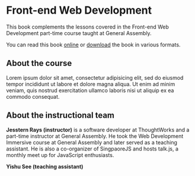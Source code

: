 # Front-end Web Development

This book complements the lessons covered in the Front-end Web Development part-time course taught at General Assembly.

You can read this book [online](https://jsstrn.gitbooks.io/fewd/) or [download](https://jsstrn.gitbooks.io/fewd/) the book in various formats.

## About the course

Lorem ipsum dolor sit amet, consectetur adipisicing elit, sed do eiusmod tempor incididunt ut labore et dolore magna aliqua. Ut enim ad minim veniam, quis nostrud exercitation ullamco laboris nisi ut aliquip ex ea commodo consequat.

## About the instructional team

**Jesstern Rays (instructor)** is a software developer at ThoughtWorks and a part-time instructor at General Assembly. He took the Web Development Immersive course at General Assembly and later served as a teaching assistant. He is also a co-organizer of SingpaoreJS and hosts talk.js, a monthly meet up for JavaScript enthusiasts.

**Yishu See (teaching assistant)**
